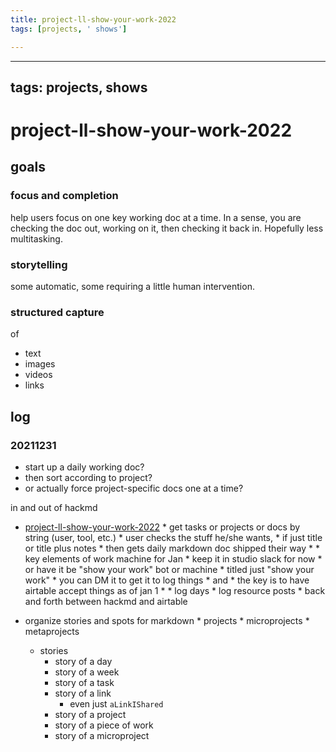 ```yaml
---
title: project-ll-show-your-work-2022
tags: [projects, ' shows']

---
```


---
tags: projects, shows
---

# project-ll-show-your-work-2022


## goals

### focus and completion

help users focus on one key working doc at a time. In a sense, you are checking the doc out, working on it, then checking it back in. Hopefully less multitasking.

### storytelling

some automatic, some requiring a little human intervention.


### structured capture

of
* text
* images
* videos
* links

## log

### 20211231

* start up a daily working doc?
* then sort according to project?
* or actually force project-specific docs one at a time?

in and out of hackmd
* [project-ll-show-your-work-2022](/zUlnJn5BSWyQjzv4DgXONw)
        * get tasks or projects or docs by string (user, tool, etc.)
            * user checks the stuff he/she wants, 
            * if just title or title plus notes
            * then gets daily markdown doc shipped their way
            * * key elements of work machine for Jan
        * keep it in studio slack for now
            * or have it be "show your work" bot or machine
            * titled just "show your work"
            * you can DM it to get it to log things
            * and
        * the key is to have airtable accept things as of jan 1
        * 
        * log days
        * log resource posts
        * back and forth between hackmd and airtable






* organize stories and spots for markdown
        * projects
        * microprojects
        * metaprojects
    * stories
        * story of a day
        * story of a week
        * story of a task
        * story of a link
            * even just `aLinkIShared`
        * story of a project
        * story of a piece of work
        * story of a microproject


